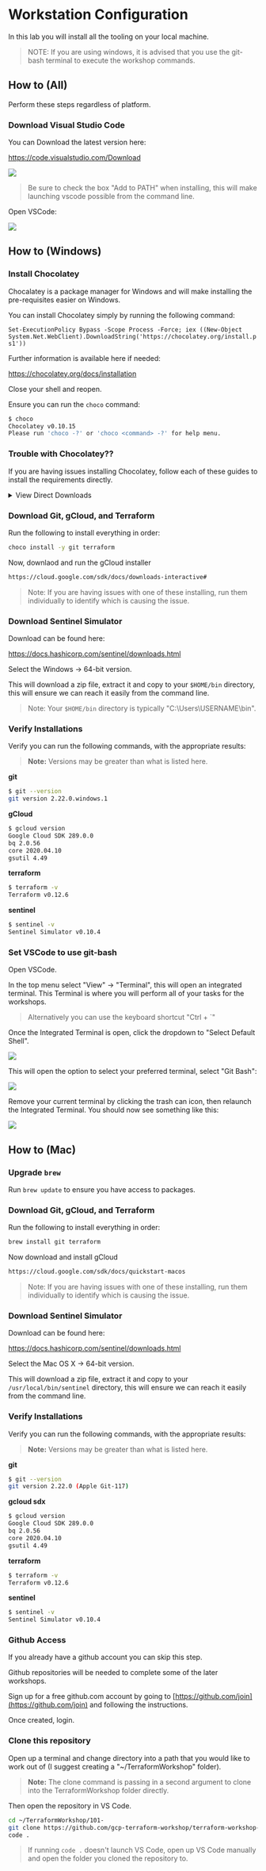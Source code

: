 # Workstation Configuration

In this lab you will install all the tooling on your local machine.

> NOTE: If you are using windows, it is advised that you use the git-bash terminal to execute the workshop commands.

## How to (All)

Perform these steps regardless of platform.

### Download Visual Studio Code

You can Download the latest version here:

<https://code.visualstudio.com/Download>

![](img/vscode-download.png)

> Be sure to check the box "Add to PATH" when installing, this will make launching vscode possible from the command line.

Open VSCode:

![](img/vscode-app.png)

## How to (Windows)

### Install Chocolatey

Chocalatey is a package manager for Windows and will make installing the pre-requisites easier on Windows.

You can install Chocolatey simply by running the following command:

`Set-ExecutionPolicy Bypass -Scope Process -Force; iex ((New-Object System.Net.WebClient).DownloadString('https://chocolatey.org/install.ps1'))`

Further information is available here if needed:

<https://chocolatey.org/docs/installation>

Close your shell and reopen.

Ensure you can run the `choco` command:

```sh
$ choco
Chocolatey v0.10.15
Please run 'choco -?' or 'choco <command> -?' for help menu.
```

### Trouble with Chocolatey??

If you are having issues installing Chocolatey, follow each of these guides to install the requirements directly.

<details><summary>View Direct Downloads</summary>
<p>

- https://git-scm.com/download
- https://www.terraform.io/downloads.html
- https://cloud.google.com/sdk

</p>
</details>

### Download Git, gCloud, and Terraform

Run the following to install everything in order:

```sh
choco install -y git terraform
```

Now, downlaod and run the gCloud installer
```sh
https://cloud.google.com/sdk/docs/downloads-interactive#

```

> Note: If you are having issues with one of these installing, run them individually to identify which is causing the issue.

### Download Sentinel Simulator

Download can be found here:

<https://docs.hashicorp.com/sentinel/downloads.html>

Select the Windows -> 64-bit version.

This will download a zip file, extract it and copy to your `$HOME/bin` directory, this will ensure we can reach it easily from the command line.

> Note: Your `$HOME/bin` directory is typically "C:\Users\USERNAME\bin".

### Verify Installations

Verify you can run the following commands, with the appropriate results:

> **Note:** Versions may be greater than what is listed here.

**git**
```sh
$ git --version
git version 2.22.0.windows.1
```

**gCloud**
```sh
$ gcloud version
Google Cloud SDK 289.0.0
bq 2.0.56
core 2020.04.10
gsutil 4.49
```

**terraform**
```sh
$ terraform -v
Terraform v0.12.6
```

**sentinel**
```sh
$ sentinel -v
Sentinel Simulator v0.10.4
```

### Set VSCode to use git-bash

Open VSCode.

In the top menu select "View" -> "Terminal", this will open an integrated terminal.
This Terminal is where you will perform all of your tasks for the workshops.

> Alternatively you can use the keyboard shortcut "Ctrl + `"

Once the Integrated Terminal is open, click the dropdown to "Select Default Shell".

![](img/vscode-default-shell.png)

This will open the option to select your preferred terminal, select "Git Bash":

![](img/vscode-set-default-shell.png)

Remove your current terminal by clicking the trash can icon, then relaunch the Integrated Terminal.
You should now see something like this:

![](img/vscode-git-bash.png)


## How to (Mac)

### Upgrade `brew`

Run `brew update` to ensure you have access to packages.

### Download Git, gCloud, and Terraform

Run the following to install everything in order:

```sh
brew install git terraform
```

Now download and install gCloud
```sh
https://cloud.google.com/sdk/docs/quickstart-macos
```

> Note: If you are having issues with one of these installing, run them individually to identify which is causing the issue.

### Download Sentinel Simulator

Download can be found here:

<https://docs.hashicorp.com/sentinel/downloads.html>

Select the Mac OS X -> 64-bit version.

This will download a zip file, extract it and copy to your `/usr/local/bin/sentinel` directory, this will ensure we can reach it easily from the command line.

### Verify Installations

Verify you can run the following commands, with the appropriate results:

> **Note:** Versions may be greater than what is listed here.

**git**
```sh
$ git --version
git version 2.22.0 (Apple Git-117)
```

**gcloud sdx**
```sh
$ gcloud version
Google Cloud SDK 289.0.0
bq 2.0.56
core 2020.04.10
gsutil 4.49
```

**terraform**
```sh
$ terraform -v
Terraform v0.12.6
```

**sentinel**
```sh
$ sentinel -v
Sentinel Simulator v0.10.4
```

### Github Access

If you already have a github account you can skip this step.

Github repositories will be needed to complete some of the later workshops.

Sign up for a free github.com account by going to [https://github.com/join](https://github.com/join) and following the instructions.

Once created, login.


### Clone this repository

Open up a terminal and change directory into a path that you would like to work out of (I suggest creating a "~/TerraformWorkshop" folder).

> **Note:** The clone command is passing in a second argument to clone into the TerraformWorkshop folder directly.

Then open the repository in VS Code.

```sh
cd ~/TerraformWorkshop/101-
git clone https://github.com/gcp-terraform-workshop/terraform-workshop-labs-gcp.git .
code .
```

> If running `code .` doesn't launch VS Code, open up VS Code manually and open the folder you cloned the repository to.

